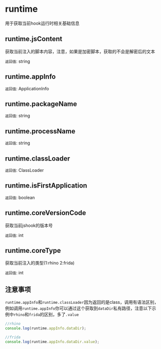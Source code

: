 # runtime

用于获取当前hook运行时相关基础信息

## runtime.jsContent

获取当前注入的脚本内容，注意，如果是加密脚本，获取的不会是解密后的文本

`返回值`: string

## runtime.appInfo

`返回值`: ApplicationInfo

## runtime.packageName

`返回值`: string

## runtime.processName

`返回值`: string

## runtime.classLoader

`返回值`: ClassLoader

## runtime.isFirstApplication

`返回值`: boolean

## runtime.coreVersionCode

获取当前jshook的版本号

`返回值`: int

## runtime.coreType

获取当前注入的类型(1:rhino 2:frida)

`返回值`: int

## 注意事项

`runtime.appInfo`和`runtime.classLoader`因为返回的是class，调用有语法区别，例如调用`runtime.appInfo`你可以通过这个获取到`dataDir`私有路径，注意以下示例中`rhino`和`frida`的区别，多了`.value`

```js
//rhino
console.log(runtime.appInfo.dataDir);

//frida
console.log(runtime.appInfo.dataDir.value);
```
